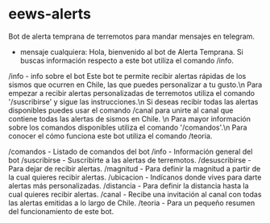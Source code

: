 # eews-alerts
Bot de alerta temprana de terremotos para mandar mensajes en telegram.

- mensaje cualquiera:
Hola, bienvenido al bot de Alerta Temprana. Si buscas información respecto a este bot utiliza el comando /info.

/info - info sobre el bot
Este bot te permite recibir alertas rápidas de los sismos que ocurren en Chile, las que puedes personalizar a tu gusto.\n Para empezar a recibir alertas personalizadas de terremotos utiliza el comando '/suscribirse' y sigue las instrucciones.\n Si deseas recibir todas las alertas disponibles puedes usar el comando /canal para unirte al canal que contiene todas las alertas de sismos en Chile. \n Para mayor información sobre los comandos disponibles utiliza el comando '/comandos'.\n Para conocer el cómo funciona este bot utiliza el comando /teoria.

/comandos - Listado de comandos del bot
/info - Información general del bot
/suscribirse - Suscribirte a las alertas de terremotos. 
/desuscribirse - Para dejar de recibir alertas.
/magnitud - Para definir la magnitud a partir de la cual quieres recibir alertas.
/ubicacion - Indícanos donde vives para darte alertas más personalizadas.
/distancia - Para definir la distancia hasta la cual quieres recibir alertas.
/canal - Recibe una invitación al canal con todas las alertas emitidas a lo largo de Chile.
/teoria - Para un pequeño resumen del funcionamiento de este bot.


